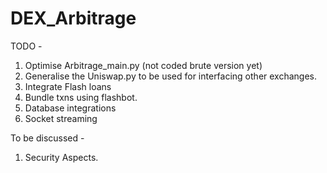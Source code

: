 # DEX_Arbitrage

TODO - 

1. Optimise Arbitrage_main.py (not coded brute version yet)
2. Generalise the Uniswap.py to be used for interfacing other exchanges.
3. Integrate Flash loans
4. Bundle txns using flashbot.
5. Database integrations
6. Socket streaming

To be discussed - 

1. Security Aspects.
